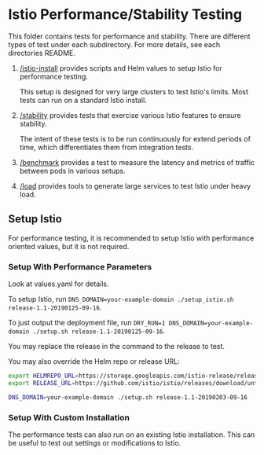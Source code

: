 # Istio Performance/Stability Testing

This folder contains tests for performance and stability. There are different types of test under each subdirectory. For more details, see each directories README.

1. [/istio-install](./istio-install) provides scripts and Helm values to setup Istio for performance testing.

    This setup is designed for very large clusters to test Istio's limits. Most tests can run on a standard Istio install.
1. [/stability](./stability) provides tests that exercise various Istio features to ensure stability.

    The intent of these tests is to be run continuously for extend periods of time, which differentiates them from integration tests.
1. [/benchmark](./benchmark) provides a test to measure the latency and metrics of traffic between pods in various setups.
1. [/load](./load) provides tools to generate large services to test Istio under heavy load.


## Setup Istio

For performance testing, it is recommended to setup Istio with performance oriented values, but it is not required.

### Setup With Performance Parameters

Look at values.yaml for details.

To setup Istio, run `DNS_DOMAIN=your-example-domain ./setup_istio.sh release-1.1-20190125-09-16`.

To just output the deployment file, run `DRY_RUN=1 DNS_DOMAIN=your-example-domain ./setup.sh release-1.1-20190125-09-16`.

You may replace the release in the command to the release to test.

You may also override the Helm repo or release URL:

```bash
export HELMREPO_URL=https://storage.googleapis.com/istio-release/releases/1.1.0-rc.0/charts/index.yaml
export RELEASE_URL=https://github.com/istio/istio/releases/download/untagged-c41cff3404b8cc79a97e/istio-1.1.0-rc.0-linux.tar.gz

DNS_DOMAIN=your-example-domain ./setup.sh release-1.1-20190203-09-16
```

### Setup With Custom Installation

The performance tests can also run on an existing Istio installation. This can be useful to test out settings or modifications to Istio.
